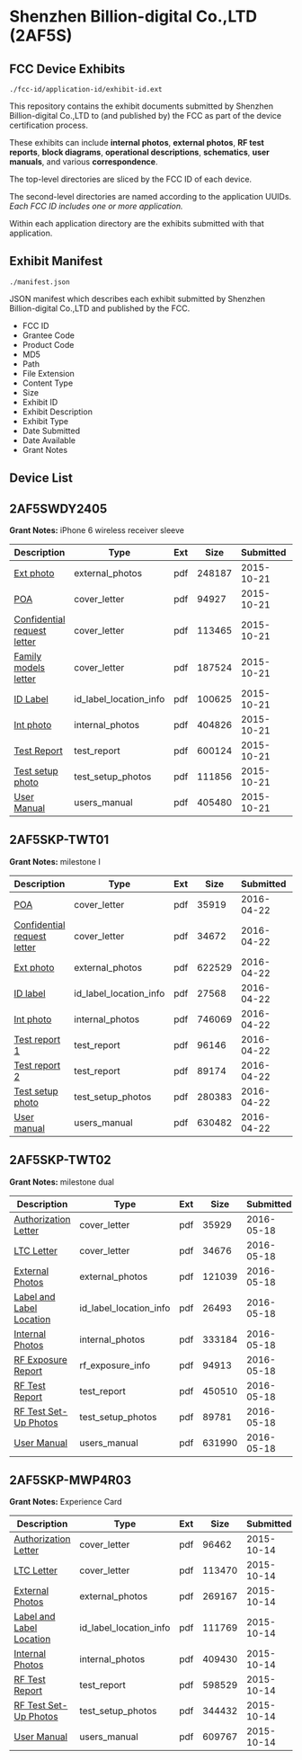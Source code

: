 # Shenzhen Billion-digital Co.,LTD (2AF5S)
## FCC Device Exhibits

```
./fcc-id/application-id/exhibit-id.ext
```

This repository contains the exhibit documents submitted by Shenzhen Billion-digital Co.,LTD to (and published by) the FCC as part of the device certification process.

These exhibits can include **internal photos**, **external photos**, **RF test reports**, **block diagrams**, **operational descriptions**, **schematics**, **user manuals**, and various **correspondence**.

The top-level directories are sliced by the FCC ID of each device.

The second-level directories are named according to the application UUIDs. *Each FCC ID includes one or more application.*

Within each application directory are the exhibits submitted with that application. 

## Exhibit Manifest

```
./manifest.json
```

JSON manifest which describes each exhibit submitted by Shenzhen Billion-digital Co.,LTD and published by the FCC.

- FCC ID
- Grantee Code
- Product Code
- MD5
- Path
- File Extension
- Content Type
- Size
- Exhibit ID
- Exhibit Description
- Exhibit Type
- Date Submitted
- Date Available
- Grant Notes

## Device List
## 2AF5SWDY2405
**Grant Notes:** iPhone 6 wireless receiver sleeve

| Description | Type | Ext | Size | Submitted | Available |
| ----------- | ---- | --- | ---- | --------- | --------- |
| [Ext photo](2AF5SWDY2405/468f1fcbe07e1e76c78507c30e156336/2789611.pdf) | external_photos | pdf | 248187 | 2015-10-21 | 2015-10-21 |
| [POA](2AF5SWDY2405/468f1fcbe07e1e76c78507c30e156336/2789606.pdf) | cover_letter | pdf | 94927 | 2015-10-21 | 2015-10-21 |
| [Confidential request letter](2AF5SWDY2405/468f1fcbe07e1e76c78507c30e156336/2789607.pdf) | cover_letter | pdf | 113465 | 2015-10-21 | 2015-10-21 |
| [Family models letter](2AF5SWDY2405/468f1fcbe07e1e76c78507c30e156336/2789608.pdf) | cover_letter | pdf | 187524 | 2015-10-21 | 2015-10-21 |
| [ID Label](2AF5SWDY2405/468f1fcbe07e1e76c78507c30e156336/2789613.pdf) | id_label_location_info | pdf | 100625 | 2015-10-21 | 2015-10-21 |
| [Int photo](2AF5SWDY2405/468f1fcbe07e1e76c78507c30e156336/2789612.pdf) | internal_photos | pdf | 404826 | 2015-10-21 | 2015-10-21 |
| [Test Report](2AF5SWDY2405/468f1fcbe07e1e76c78507c30e156336/2789609.pdf) | test_report | pdf | 600124 | 2015-10-21 | 2015-10-21 |
| [Test setup photo](2AF5SWDY2405/468f1fcbe07e1e76c78507c30e156336/2789610.pdf) | test_setup_photos | pdf | 111856 | 2015-10-21 | 2015-10-21 |
| [User Manual](2AF5SWDY2405/468f1fcbe07e1e76c78507c30e156336/2789614.pdf) | users_manual | pdf | 405480 | 2015-10-21 | 2015-10-21 |
## 2AF5SKP-TWT01
**Grant Notes:** milestone I

| Description | Type | Ext | Size | Submitted | Available |
| ----------- | ---- | --- | ---- | --------- | --------- |
| [POA](2AF5SKP-TWT01/1433f86900f4e41819a3e04eaf78d117/2966680.pdf) | cover_letter | pdf | 35919 | 2016-04-22 | 2016-04-22 |
| [Confidential request letter](2AF5SKP-TWT01/1433f86900f4e41819a3e04eaf78d117/2966681.pdf) | cover_letter | pdf | 34672 | 2016-04-22 | 2016-04-22 |
| [Ext photo](2AF5SKP-TWT01/1433f86900f4e41819a3e04eaf78d117/2966685.pdf) | external_photos | pdf | 622529 | 2016-04-22 | 2016-04-22 |
| [ID label](2AF5SKP-TWT01/1433f86900f4e41819a3e04eaf78d117/2966687.pdf) | id_label_location_info | pdf | 27568 | 2016-04-22 | 2016-04-22 |
| [Int photo](2AF5SKP-TWT01/1433f86900f4e41819a3e04eaf78d117/2966686.pdf) | internal_photos | pdf | 746069 | 2016-04-22 | 2016-04-22 |
| [Test report 1](2AF5SKP-TWT01/1433f86900f4e41819a3e04eaf78d117/2966682.pdf) | test_report | pdf | 96146 | 2016-04-22 | 2016-04-22 |
| [Test report 2](2AF5SKP-TWT01/1433f86900f4e41819a3e04eaf78d117/2966684.pdf) | test_report | pdf | 89174 | 2016-04-22 | 2016-04-22 |
| [Test setup photo](2AF5SKP-TWT01/1433f86900f4e41819a3e04eaf78d117/2966683.pdf) | test_setup_photos | pdf | 280383 | 2016-04-22 | 2016-04-22 |
| [User manual](2AF5SKP-TWT01/1433f86900f4e41819a3e04eaf78d117/2966688.pdf) | users_manual | pdf | 630482 | 2016-04-22 | 2016-04-22 |
## 2AF5SKP-TWT02
**Grant Notes:** milestone dual

| Description | Type | Ext | Size | Submitted | Available |
| ----------- | ---- | --- | ---- | --------- | --------- |
| [Authorization Letter](2AF5SKP-TWT02/228559525974c398388383d294fbb2dd/2994463.pdf) | cover_letter | pdf | 35929 | 2016-05-18 | 2016-05-18 |
| [LTC Letter](2AF5SKP-TWT02/228559525974c398388383d294fbb2dd/2994464.pdf) | cover_letter | pdf | 34676 | 2016-05-18 | 2016-05-18 |
| [External Photos](2AF5SKP-TWT02/228559525974c398388383d294fbb2dd/2994465.pdf) | external_photos | pdf | 121039 | 2016-05-18 | 2016-05-18 |
| [Label and Label Location](2AF5SKP-TWT02/228559525974c398388383d294fbb2dd/2994466.pdf) | id_label_location_info | pdf | 26493 | 2016-05-18 | 2016-05-18 |
| [Internal Photos](2AF5SKP-TWT02/228559525974c398388383d294fbb2dd/2994467.pdf) | internal_photos | pdf | 333184 | 2016-05-18 | 2016-05-18 |
| [RF Exposure Report](2AF5SKP-TWT02/228559525974c398388383d294fbb2dd/2994473.pdf) | rf_exposure_info | pdf | 94913 | 2016-05-18 | 2016-05-18 |
| [RF Test Report](2AF5SKP-TWT02/228559525974c398388383d294fbb2dd/2994470.pdf) | test_report | pdf | 450510 | 2016-05-18 | 2016-05-18 |
| [RF Test Set-Up Photos](2AF5SKP-TWT02/228559525974c398388383d294fbb2dd/2994471.pdf) | test_setup_photos | pdf | 89781 | 2016-05-18 | 2016-05-18 |
| [User Manual](2AF5SKP-TWT02/228559525974c398388383d294fbb2dd/2994472.pdf) | users_manual | pdf | 631990 | 2016-05-18 | 2016-05-18 |
## 2AF5SKP-MWP4R03
**Grant Notes:** Experience Card

| Description | Type | Ext | Size | Submitted | Available |
| ----------- | ---- | --- | ---- | --------- | --------- |
| [Authorization Letter](2AF5SKP-MWP4R03/bee7c5bacc5b2b7a60423ee1a1079bed/2782128.pdf) | cover_letter | pdf | 96462 | 2015-10-14 | 2015-10-14 |
| [LTC Letter](2AF5SKP-MWP4R03/bee7c5bacc5b2b7a60423ee1a1079bed/2782129.pdf) | cover_letter | pdf | 113470 | 2015-10-14 | 2015-10-14 |
| [External Photos](2AF5SKP-MWP4R03/bee7c5bacc5b2b7a60423ee1a1079bed/2782130.pdf) | external_photos | pdf | 269167 | 2015-10-14 | 2015-10-14 |
| [Label and Label Location](2AF5SKP-MWP4R03/bee7c5bacc5b2b7a60423ee1a1079bed/2782131.pdf) | id_label_location_info | pdf | 111769 | 2015-10-14 | 2015-10-14 |
| [Internal Photos](2AF5SKP-MWP4R03/bee7c5bacc5b2b7a60423ee1a1079bed/2782132.pdf) | internal_photos | pdf | 409430 | 2015-10-14 | 2015-10-14 |
| [RF Test Report](2AF5SKP-MWP4R03/bee7c5bacc5b2b7a60423ee1a1079bed/2782135.pdf) | test_report | pdf | 598529 | 2015-10-14 | 2015-10-14 |
| [RF Test Set-Up Photos](2AF5SKP-MWP4R03/bee7c5bacc5b2b7a60423ee1a1079bed/2782136.pdf) | test_setup_photos | pdf | 344432 | 2015-10-14 | 2015-10-14 |
| [User Manual](2AF5SKP-MWP4R03/bee7c5bacc5b2b7a60423ee1a1079bed/2782137.pdf) | users_manual | pdf | 609767 | 2015-10-14 | 2015-10-14 |
